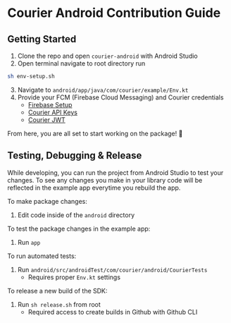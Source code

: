 # Courier Android Contribution Guide

## Getting Started

1. Clone the repo and open `courier-android` with Android Studio
2. Open terminal navigate to root directory run 

```bash 
sh env-setup.sh
```

3. Navigate to `android/app/java/com/courier/example/Env.kt`
4. Provide your FCM (Firebase Cloud Messaging) and Courier credentials
	- [Firebase Setup](https://firebase.google.com/docs/android/setup#console)
	- [Courier API Keys](https://app.courier.com/settings/api-keys)
	- [Courier JWT](https://www.courier.com/docs/reference/auth/issue-token/)

From here, you are all set to start working on the package! 🙌

## Testing, Debugging & Release

While developing, you can run the project from Android Studio to test your changes. To see any changes you make in your library code will be reflected in the example app everytime you rebuild the app.

To make package changes:
1. Edit code inside of the `android` directory

To test the package changes in the example app:
1. Run `app`

To run automated tests:
1. Run `android/src/androidTest/com/courier/android/CourierTests`
	- Requires proper `Env.kt` settings

To release a new build of the SDK:
1. Run `sh release.sh` from root
	- Required access to create builds in Github with Github CLI
